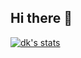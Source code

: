 ## Hi there 👋
[![dk's stats](https://github-readme-stats.vercel.app/api?username=dkgitcode)](https://github.com/anuraghazra/github-readme-stats)
<!--
**dkgitcode/dkgitcode** is a ✨ _special_ ✨ repository because its `README.md` (this file) appears on your GitHub profile.

Here are some ideas to get you started:

- 🔭 I’m currently working on ...
- 🌱 I’m currently learning ...
- 👯 I’m looking to collaborate on ...
- 🤔 I’m looking for help with ...
- 💬 Ask me about ...
- 📫 How to reach me: ...
- 😄 Pronouns: ...
- ⚡ Fun fact: ...
-->
